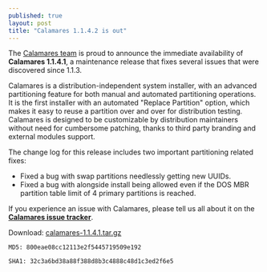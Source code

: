```yaml
---
published: true
layout: post
title: "Calamares 1.1.4.2 is out"
---
```

The [Calamares team](https://calamares.io/team/) is proud to announce the immediate availability of **Calamares 1.1.4.1**, a maintenance release that fixes several issues that were discovered since 1.1.3.

Calamares is a distribution-independent system installer, with an advanced partitioning feature for both manual and automated partitioning operations. It is the first installer with an automated "Replace Partition" option, which makes it easy to reuse a partition over and over for distribution testing. Calamares is designed to be customizable by distribution maintainers without need for cumbersome patching, thanks to third party branding and external modules support.

<!--more-->

The change log for this release includes two important partitioning related fixes:

* Fixed a bug with swap partitions needlessly getting new UUIDs.
* Fixed a bug with alongside install being allowed even if the DOS MBR partition table limit of 4 primary partitions is reached.

If you experience an issue with Calamares, please tell us all about it on the [**Calamares issue tracker**](https://calamares.io/bugs/).

Download: [calamares-1.1.4.1.tar.gz](https://github.com/calamares/calamares/releases/download/v1.1.4.2/calamares-1.1.4.2.tar.gz)

`MD5: 800eae08cc12113e2f5445719509e192`

`SHA1: 32c3a6bd38a88f388d8b3c4888c48d1c3ed2f6e5`
